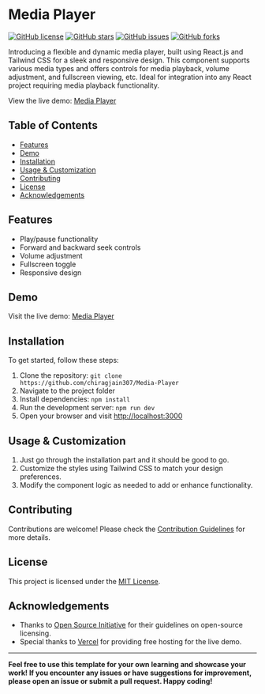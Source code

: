 # Media Player

[![GitHub license](https://img.shields.io/github/license/chiragjain307/Media-Player)](https://github.com/chiragjain307/Media-Player/blob/main/License)
[![GitHub stars](https://img.shields.io/github/stars/chiragjain307/Media-Player)](https://github.com/chiragjain307/Media-Player/stargazers)
[![GitHub issues](https://img.shields.io/github/issues/chiragjain307/Media-Player)](https://github.com/chiragjain307/Media-Player)
[![GitHub forks](https://img.shields.io/github/forks/chiragjain307/Media-Player)](https://github.com/chiragjain307/Media-Player/network)

Introducing a flexible and dynamic media player, built using React.js and Tailwind CSS for a sleek and responsive design. This component supports various media types and offers controls for media playback, volume adjustment, and fullscreen viewing, etc. Ideal for integration into any React project requiring media playback functionality.

View the live demo: [Media Player](https://media-player-pro.vercel.app)


## Table of Contents

- [Features](#features)
- [Demo](#demo)
- [Installation](#installation)
- [Usage & Customization](#usage&customization)
- [Contributing](#contributing)
- [License](#license)
- [Acknowledgements](#acknowledgements)

## Features

- Play/pause functionality
- Forward and backward seek controls
- Volume adjustment
- Fullscreen toggle
- Responsive design

## Demo

Visit the live demo: [Media Player](https://media-player-pro.vercel.app)

## Installation

To get started, follow these steps:

1. Clone the repository: `git clone https://github.com/chiragjain307/Media-Player`
2. Navigate to the project folder
3. Install dependencies: `npm install`
4. Run the development server: `npm run dev`
5. Open your browser and visit [http://localhost:3000](http://localhost:3000)

## Usage & Customization

1. Just go through the installation part and it should be good to go.
2. Customize the styles using Tailwind CSS to match your design preferences.
3. Modify the component logic as needed to add or enhance functionality.


## Contributing

Contributions are welcome! Please check the [Contribution Guidelines](Contribution.md) for more details.

## License

This project is licensed under the [MIT License](License).

## Acknowledgements

- Thanks to [Open Source Initiative](https://opensource.org/) for their guidelines on open-source licensing.
- Special thanks to [Vercel](https://vercel.com/) for providing free hosting for the live demo.

---

**Feel free to use this template for your own learning and showcase your work! If you encounter any issues or have suggestions for improvement, please open an issue or submit a pull request. Happy coding!**